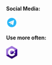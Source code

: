 **Social Media:**

<a href="https://t.me/programmer_sein" title="Telegram"><img src="icons/telegram.png" width="30"/></a>

**Use more often:**

<a href="http://csharp.net/" title="CSharp"><img src="icons/csharp.png" width="30"/></a>

